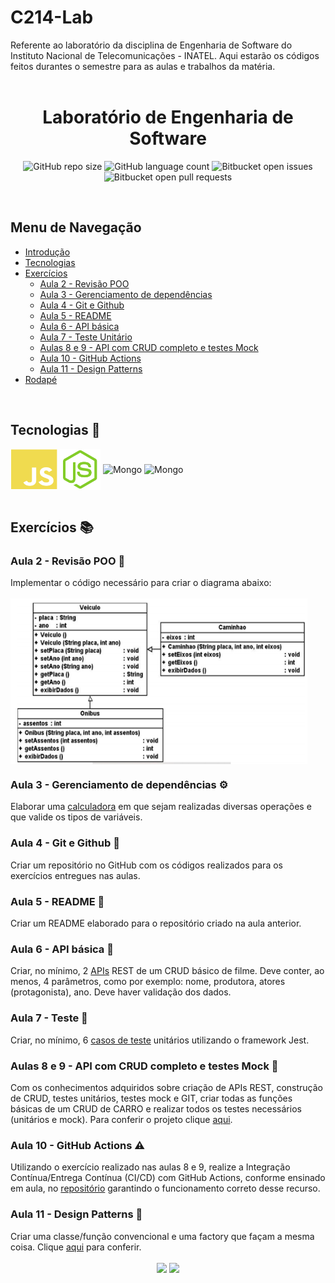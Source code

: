 # C214-Lab

<div id="intro">
Referente ao laboratório da disciplina de Engenharia de Software do Instituto Nacional de Telecomunicações - INATEL.
Aqui estarão os códigos feitos durantes o semestre para as aulas e trabalhos da matéria.
</div>

<br>

<h1 align="center">Laboratório de Engenharia de Software</h1>

<div align="center">

![GitHub repo size](https://img.shields.io/github/repo-size/IagoCB/lab-c214)
![GitHub language count](https://img.shields.io/github/languages/count/IagoCB/lab-c214)
![Bitbucket open issues](https://img.shields.io/bitbucket/issues/IagoCB/lab-c214)
![Bitbucket open pull requests](https://img.shields.io/bitbucket/pr-raw/IagoCB/lab-c214)

</div>

<br>

<div>
<h2>Menu de Navegação</h2>

- <a href="#intro">Introdução</a>
- <a href="#tecnologia">Tecnologias</a>
- <a href="#exerc">Exercícios</a>
  - <a href="#a1">Aula 2 - Revisão POO</a>
  - <a href="#a2">Aula 3 - Gerenciamento de dependências</a>
  - <a href="#a3">Aula 4 - Git e Github</a>
  - <a href="#a4">Aula 5 - README</a>
  - <a href="#a5">Aula 6 - API básica</a>
  - <a href="#a6">Aula 7 - Teste Unitário</a>
  - <a href="#a7">Aulas 8 e 9 - API com CRUD completo e testes Mock</a>
  - <a href="#a8">Aula 10 - GitHub Actions</a>
  - <a href="#a9">Aula 11 - Design Patterns</a>
- <a href="#footer">Rodapé</a>
</div>

<div style="display: inline_block"><br>
<h2 id="tecnologia" align="left">Tecnologias 🚀</h2>

  <img align="center" alt="Js" height="65" width="75" src="https://raw.githubusercontent.com/devicons/devicon/master/icons/javascript/javascript-plain.svg">
  <img align="center" alt="Node" height="65" width="65" src="https://raw.githubusercontent.com/devicons/devicon/master/icons/nodejs/nodejs-plain.svg">
  <img align="center" alt="Mongo" height="65" width="65" src="https://cdn.worldvectorlogo.com/logos/postman.svg">
  <img align="center" alt="Mongo" height="85" width="135" src="https://1000logos.net/wp-content/uploads/2020/08/MongoDB-Logo.png">

</div>
<br>
<div>
<h2 id="exerc" align="left">Exercícios 📚</h2>
<div>
    <h3 id="a1">Aula 2 - Revisão POO 🔎</h3>
      <a>Implementar o código necessário para criar o diagrama abaixo: <br><br></a>
      <img align="center" height="265" width="475" src="imagens/veiculo_diagrama.png">
    <h3 id="a2">Aula 3 - Gerenciamento de dependências ⚙️</h3>
      Elaborar uma <a href="https://github.com/jvoliveirag/C214-Lab/tree/main/Aula3_Ger_Dependencias">calculadora</a> em que sejam realizadas diversas operações e que valide os tipos de variáveis.
    <h3 id="a3">Aula 4 - Git e Github 🔗</h3>
      <a>Criar um repositório no GitHub com os códigos realizados para os exercícios entregues nas aulas.</a>
    <h3 id="a4">Aula 5 - README 📝</h3>
      <a>Criar um README elaborado para o repositório criado na aula anterior.</a>
    <h3 id="a5">Aula 6 - API básica 📄</h3>
      Criar, no mínimo, 2 <a href="https://github.com/jvoliveirag/C214-Lab/tree/main/Aula6_API">APIs</a> REST de um CRUD básico de filme. Deve conter, ao menos, 4 parâmetros, como por exemplo: nome, produtora, atores (protagonista), ano. Deve haver validação dos dados.
    <h3 id="a6">Aula 7 - Teste 🧪</h3>
      Criar, no mínimo, 6 <a href="https://github.com/jvoliveirag/C214-Lab/tree/main/Aula6_API/test">casos de teste</a> unitários utilizando o framework Jest.
    <h3 id="a7">Aulas 8 e 9 - API com CRUD completo e testes Mock 🔬</h3>
      Com os conhecimentos adquiridos sobre criação de APIs REST, construção de CRUD, testes unitários, testes mock e GIT, criar todas as funções básicas de um CRUD de CARRO e realizar todos os testes necessários (unitários e mock). Para conferir o projeto clique <a href="https://github.com/jvoliveirag/API-C214-LAB">aqui</a>.
    <h3 id="a8">Aula 10 - GitHub Actions ⚠️</h3>
      Utilizando o exercício realizado nas aulas 8 e 9, realize a Integração Contínua/Entrega Contínua (CI/CD) com GitHub Actions, conforme ensinado em aula, no <a href="https://github.com/jvoliveirag/API-C214-LAB">repositório</a> garantindo o funcionamento correto desse recurso.
    <h3 id="a9">Aula 11 - Design Patterns 🏁</h3>
      Criar uma classe/função convencional e uma factory que façam a mesma coisa. Clique <a href="https://github.com/jvoliveirag/C214-Lab/tree/main/Aula11_Design_Pattern">aqui</a> para conferir.

</div>
<br>
</div>

<div id="footer" align="center">
<a href="https://www.linkedin.com/in/joaov-oliveira/" target="_blank"><img src="https://img.shields.io/badge/-LinkedIn-%230077B5?style=for-the-badge&logo=linkedin&logoColor=white" target="_blank"></a>
<a href = "mailto:jv.oliveirag@gmail.com"><img src="https://img.shields.io/badge/-Gmail-%23333?style=for-the-badge&logo=gmail&logoColor=white" target="_blank"></a>
</div>
